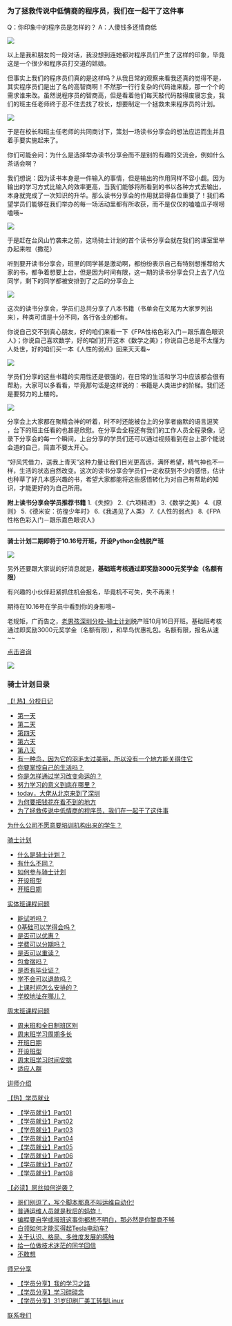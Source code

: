 ### 为了拯救传说中低情商的程序员，我们在一起干了这件事
Q：你印象中的程序员是怎样的？
A：人傻钱多还情商低

![](https://hcdn1.luffycity.com/data/knight/diary/12/1.jpg)

以上是我和朋友的一段对话，我没想到连她都对程序员们产生了这样的印象，毕竟这是一个很少和程序员打交道的姑娘。

但事实上我们的程序员们真的是这样吗？从我日常的观察来看我还真的觉得不是，其实程序员们是出了名的高智商啊！不然那一行行复杂的代码谁来敲，那一个个的需求谁来改。虽然说程序员的智商高，但是看着他们每天敲代码敲得废寝忘食，我们的班主任老师终于忍不住去找了校长，想要制定一个拯救未来程序员的计划。

![](https://hcdn1.luffycity.com/data/knight/diary/12/2.jpg)

于是在校长和班主任老师的共同商讨下，策划一场读书分享会的想法应运而生并且着手要实施起来了。

你们可能会问：为什么是选择举办读书分享会而不是别的有趣的交流会，例如什么茶话会啊？

我们想说：因为读书本身是一件输入的事情，但是输出的作用同样不容小觑。因为输出的学习方式比输入的效率更高，当我们能够将所看到的书以各种方式去输出，本身就完成了一次知识的升华。那么读书分享会的作用就显得各位重要了！我们希望学员们能够在我们举办的每一场活动里都有所收获，而不是仅仅的嗑嗑瓜子唠唠嗑哦~

![](https://hcdn1.luffycity.com/data/knight/diary/12/3.jpg)

于是赶在台风山竹袭来之前，这场骑士计划的首个读书分享会就在我们的课室里举办起来啦（撒花）

听到要开读书分享会，班里的同学甚是激动啊，都纷纷表示自己有特别想推荐给大家的书，都争着想要上台，但是因为时间有限，这一期的读书分享会只上去了八位同学，剩下的同学都被安排到了之后的分享会上

![](https://hcdn1.luffycity.com/data/knight/diary/12/4.jpg)

这次的读书分享会，学员们总共分享了八本书籍（书单会在文尾为大家罗列出来），种类可谓是十分不同，各行各业的都有。

你说自己交不到真心朋友，好的咱们来看一下《FPA性格色彩入门－跟乐嘉色眼识人》；你说自己喜欢数学，好的咱们打开这本《数学之美》；你说自己总是不太懂为人处世，好的咱们买一本《人性的弱点》回来天天看~

![](https://hcdn1.luffycity.com/data/knight/diary/12/5.jpg)

学员们分享的这些书籍的实用性还是很强的，在日常的生活和学习中应该都会很有帮助，大家可以多看看，毕竟那句话是这样说的：书籍是人类进步的阶梯。我们还是要努力的上楼的。

![](https://hcdn1.luffycity.com/data/knight/diary/12/6.jpg)

分享会上大家都在聚精会神的听着，时不时还能被台上的分享者幽默的语言逗笑
，台下的班主任看的也甚是欣慰。在分享会全程还有我们的工作人员全程录像，记录下分享会的每一个瞬间，上台分享的学员们还可以通过视频看到在台上那个能说会道的自己，简直不要太开心。

“好风凭借力，送我上青天”这种力量让我们目光更高远，满怀希望，精气神也不一样，生活的状态自然改变。这次的读书分享会学员们一定收获到不少的感悟，估计也种草了好几本感兴趣的书，希望大家都能将这些感悟转化为对自己有帮助的知识，才能更好的为自己所用。

**附上读书分享会学员推荐书籍**
1.《失控》
2.《六项精进》
3.《数学之美》
4.《原则》
5.《德米安：彷徨少年时》
6.《我遇见了人类》
7.《人性的弱点》
8.《FPA性格色彩入门－跟乐嘉色眼识人》

***

**骑士计划二期即将于10.16号开班，开设Python全栈脱产班**

![](https://hcdn1.luffycity.com/data/knight/diary/11/10.jpg)


另外还要跟大家说的好消息就是，**基础班考核通过即奖励3000元奖学金（名额有限）**

有兴趣的小伙伴赶紧抓住机会报名，毕竟机不可失，失不再来！

期待在10.16号在学员中看到你的身影哦~

老规矩，广而告之，[老男孩深圳分校-骑士计划](http://sz.oldboyedu.com/)脱产班10月16日开班。基础班考核通过即奖励3000元奖学金（名额有限），和早鸟优惠礼包。名额有限，报名从速~~

[点击咨询](http://wwwtb.53kf.com/webCompany.php?style=1&arg=10155416)

![](https://hcdn1.luffycity.com/data/knight/diary/07/01.jpg)

### 骑士计划目录

[【! 热】分校日记](https://www.luffycity.com/qsjh-book/diary/)
- [第一天](https://www.luffycity.com/qsjh-book/diary/chapter01.html)
- [第二天](https://www.luffycity.com/qsjh-book/diary/chapter02.html)
- [第四天](https://www.luffycity.com/qsjh-book/diary/chapter03.html)
- [第六天](https://www.luffycity.com/qsjh-book/diary/chapter04.html)
- [第八天](https://www.luffycity.com/qsjh-book/diary/chapter05.html)
- [有一种鸟，因为它的羽毛太过美丽，所以没有一个地方能关得住它](https://www.luffycity.com/qsjh-book/diary/chapter06.html)  
- [你要掌控自己的生活吗？](https://www.luffycity.com/qsjh-book/diary/chapter07.html)  
- [你是怎样通过学习改变命运的？](https://www.luffycity.com/qsjh-book/diary/chapter08.html)  
- [努力学习的意义到底在哪里？](https://www.luffycity.com/qsjh-book/diary/chapter09.html)  
- [today，大佬从北京来到了深圳](https://www.luffycity.com/qsjh-book/diary/chapter10.html)   
- [为何要把钱花在看不到的地方](https://www.luffycity.com/qsjh-book/diary/chapter11.html)   
- [为了拯救传说中低情商的程序员，我们在一起干了这件事 ](https://www.luffycity.com/qsjh-book/diary/chapter12.html)   

[为什么公司不愿意要培训机构出来的学生？](https://www.luffycity.com/qsjh-book/advertorial.html)

[骑士计划](https://www.luffycity.com/qsjh-book/knight/)
- [什么是骑士计划？](https://www.luffycity.com/qsjh-book/knight/chapter01.html)
- [有什么不同？](https://www.luffycity.com/qsjh-book/knight/chapter02.html)
- [如何参与骑士计划](https://www.luffycity.com/qsjh-book/knight/chapter03.html)
- [开设班型](https://www.luffycity.com/qsjh-book/knight/chapter04.html)
- [开班日期](https://www.luffycity.com/qsjh-book/knight/chapter05.html)

[实体班课程问题](https://www.luffycity.com/qsjh-book/question/)
- [能试听吗？](https://www.luffycity.com/qsjh-book/question/chapter01.html)
- [0基础可以学得会吗？](https://www.luffycity.com/qsjh-book/question/chapter02.html)
- [是否可以优惠？](https://www.luffycity.com/qsjh-book/question/chapter03.html)
- [学费可以分期吗？](https://www.luffycity.com/qsjh-book/question/chapter04.html)
- [是否可以重读？](https://www.luffycity.com/qsjh-book/question/chapter05.html)
- [包食宿吗？](https://www.luffycity.com/qsjh-book/question/chapter06.html)
- [是否有毕业证？](https://www.luffycity.com/qsjh-book/question/chapter07.html)
- [学不会可以退款吗？](https://www.luffycity.com/qsjh-book/question/chapter08.html)
- [上课时间怎么安排的？](https://www.luffycity.com/qsjh-book/question/chapter09.html)
- [学校地址在哪儿？](https://www.luffycity.com/qsjh-book/question/chapter10.html)

[周末班课程问题](https://www.luffycity.com/qsjh-book/wquestion/)

- [周末班和全日制班区别](https://www.luffycity.com/qsjh-book/wquestion/chapter01.html)
- [周末班学习周期多长](https://www.luffycity.com/qsjh-book/wquestion/chapter02.html)
- [开班日期](https://www.luffycity.com/qsjh-book/wquestion/chapter03.html)
- [开设班型](https://www.luffycity.com/qsjh-book/wquestion/chapter04.html)
- [周末班学习时间安排](https://www.luffycity.com/qsjh-book/wquestion/chapter05.html)
- [适应人群](https://www.luffycity.com/qsjh-book/wquestion/chapter06.html)


[讲师介绍](https://www.luffycity.com/qsjh-book/techers.html)

[【热】学员就业](https://www.luffycity.com/qsjh-book/jobs/)
- [【学员就业】Part01](https://www.luffycity.com/qsjh-book/jobs/chapter01.html)
- [【学员就业】Part02](https://www.luffycity.com/qsjh-book/jobs/chapter02.html)
- [【学员就业】Part03](https://www.luffycity.com/qsjh-book/jobs/chapter03.html)
- [【学员就业】Part04](https://www.luffycity.com/qsjh-book/jobs/chapter04.html)
- [【学员就业】Part05](https://www.luffycity.com/qsjh-book/jobs/chapter05.html)
- [【学员就业】Part06](https://www.luffycity.com/qsjh-book/jobs/chapter06.html)
- [【学员就业】Part07](https://www.luffycity.com/qsjh-book/jobs/chapter07.html)
- [【学员就业】Part08](https://www.luffycity.com/qsjh-book/jobs/chapter08.html)

[【必读】屌丝如何逆袭？](https://www.luffycity.com/qsjh-book/soul/)

- [哥们别逗了，写个脚本那真不叫运维自动化!](https://www.luffycity.com/qsjh-book/soul/chapter01.html)
- [普通运维人员就是秋后的蚂蚱！](https://www.luffycity.com/qsjh-book/soul/chapter02.html)
- [编程要自学或报班这事你都想不明白，那必然是你智商不够](https://www.luffycity.com/qsjh-book/soul/chapter03.html)
- [白领如何才能买得起Tesla电动车?](https://www.luffycity.com/qsjh-book/soul/chapter04.html)
- [关于认识、格局、多维度发展的感触](https://www.luffycity.com/qsjh-book/soul/chapter05.html)
- [给一位做技术迷茫的同学回信](https://www.luffycity.com/qsjh-book/soul/chapter06.html)
- [不敢想](https://www.luffycity.com/qsjh-book/soul/chapter07.html)

[师兄分享](https://www.luffycity.com/qsjh-book/bro/)
- [【学员分享】我的学习之路](https://www.luffycity.com/qsjh-book/bro/chapter01.html)
- [【学员分享】学习碎碎念](https://www.luffycity.com/qsjh-book/bro/chapter02.html)
- [【学员分享】31岁印刷厂美工转型Linux](https://www.luffycity.com/qsjh-book/bro/chapter03.html)

[联系我们](https://www.luffycity.com/qsjh-book/contact.html)

